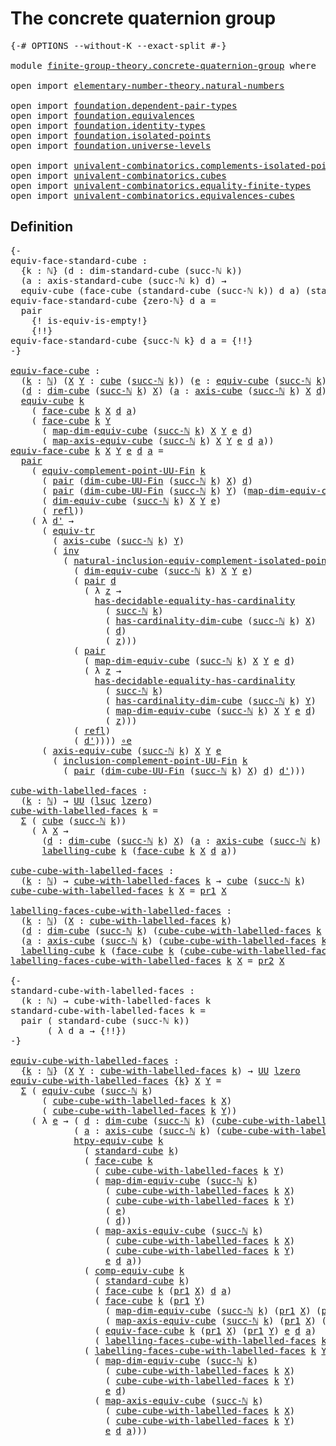 # The concrete quaternion group

<pre class="Agda"><a id="42" class="Symbol">{-#</a> <a id="46" class="Keyword">OPTIONS</a> <a id="54" class="Pragma">--without-K</a> <a id="66" class="Pragma">--exact-split</a> <a id="80" class="Symbol">#-}</a>

<a id="85" class="Keyword">module</a> <a id="92" href="finite-group-theory.concrete-quaternion-group.html" class="Module">finite-group-theory.concrete-quaternion-group</a> <a id="138" class="Keyword">where</a>

<a id="145" class="Keyword">open</a> <a id="150" class="Keyword">import</a> <a id="157" href="elementary-number-theory.natural-numbers.html" class="Module">elementary-number-theory.natural-numbers</a>

<a id="199" class="Keyword">open</a> <a id="204" class="Keyword">import</a> <a id="211" href="foundation.dependent-pair-types.html" class="Module">foundation.dependent-pair-types</a>
<a id="243" class="Keyword">open</a> <a id="248" class="Keyword">import</a> <a id="255" href="foundation.equivalences.html" class="Module">foundation.equivalences</a>
<a id="279" class="Keyword">open</a> <a id="284" class="Keyword">import</a> <a id="291" href="foundation.identity-types.html" class="Module">foundation.identity-types</a>
<a id="317" class="Keyword">open</a> <a id="322" class="Keyword">import</a> <a id="329" href="foundation.isolated-points.html" class="Module">foundation.isolated-points</a>
<a id="356" class="Keyword">open</a> <a id="361" class="Keyword">import</a> <a id="368" href="foundation.universe-levels.html" class="Module">foundation.universe-levels</a>

<a id="396" class="Keyword">open</a> <a id="401" class="Keyword">import</a> <a id="408" href="univalent-combinatorics.complements-isolated-points.html" class="Module">univalent-combinatorics.complements-isolated-points</a>
<a id="460" class="Keyword">open</a> <a id="465" class="Keyword">import</a> <a id="472" href="univalent-combinatorics.cubes.html" class="Module">univalent-combinatorics.cubes</a>
<a id="502" class="Keyword">open</a> <a id="507" class="Keyword">import</a> <a id="514" href="univalent-combinatorics.equality-finite-types.html" class="Module">univalent-combinatorics.equality-finite-types</a>
<a id="560" class="Keyword">open</a> <a id="565" class="Keyword">import</a> <a id="572" href="univalent-combinatorics.equivalences-cubes.html" class="Module">univalent-combinatorics.equivalences-cubes</a>
</pre>
## Definition

<pre class="Agda"><a id="643" class="Comment">{-
equiv-face-standard-cube :
  {k : ℕ} (d : dim-standard-cube (succ-ℕ k))
  (a : axis-standard-cube (succ-ℕ k) d) →
  equiv-cube (face-cube (standard-cube (succ-ℕ k)) d a) (standard-cube k)
equiv-face-standard-cube {zero-ℕ} d a =
  pair
    {! is-equiv-is-empty!}
    {!!}
equiv-face-standard-cube {succ-ℕ k} d a = {!!}
-}</a>

<a id="equiv-face-cube"></a><a id="968" href="finite-group-theory.concrete-quaternion-group.html#968" class="Function">equiv-face-cube</a> <a id="984" class="Symbol">:</a>
  <a id="988" class="Symbol">(</a><a id="989" href="finite-group-theory.concrete-quaternion-group.html#989" class="Bound">k</a> <a id="991" class="Symbol">:</a> <a id="993" href="elementary-number-theory.natural-numbers.html#1530" class="Datatype">ℕ</a><a id="994" class="Symbol">)</a> <a id="996" class="Symbol">(</a><a id="997" href="finite-group-theory.concrete-quaternion-group.html#997" class="Bound">X</a> <a id="999" href="finite-group-theory.concrete-quaternion-group.html#999" class="Bound">Y</a> <a id="1001" class="Symbol">:</a> <a id="1003" href="univalent-combinatorics.cubes.html#715" class="Function">cube</a> <a id="1008" class="Symbol">(</a><a id="1009" href="elementary-number-theory.natural-numbers.html#1564" class="InductiveConstructor">succ-ℕ</a> <a id="1016" href="finite-group-theory.concrete-quaternion-group.html#989" class="Bound">k</a><a id="1017" class="Symbol">))</a> <a id="1020" class="Symbol">(</a><a id="1021" href="finite-group-theory.concrete-quaternion-group.html#1021" class="Bound">e</a> <a id="1023" class="Symbol">:</a> <a id="1025" href="univalent-combinatorics.equivalences-cubes.html#1325" class="Function">equiv-cube</a> <a id="1036" class="Symbol">(</a><a id="1037" href="elementary-number-theory.natural-numbers.html#1564" class="InductiveConstructor">succ-ℕ</a> <a id="1044" href="finite-group-theory.concrete-quaternion-group.html#989" class="Bound">k</a><a id="1045" class="Symbol">)</a> <a id="1047" href="finite-group-theory.concrete-quaternion-group.html#997" class="Bound">X</a> <a id="1049" href="finite-group-theory.concrete-quaternion-group.html#999" class="Bound">Y</a><a id="1050" class="Symbol">)</a>
  <a id="1054" class="Symbol">(</a><a id="1055" href="finite-group-theory.concrete-quaternion-group.html#1055" class="Bound">d</a> <a id="1057" class="Symbol">:</a> <a id="1059" href="univalent-combinatorics.cubes.html#901" class="Function">dim-cube</a> <a id="1068" class="Symbol">(</a><a id="1069" href="elementary-number-theory.natural-numbers.html#1564" class="InductiveConstructor">succ-ℕ</a> <a id="1076" href="finite-group-theory.concrete-quaternion-group.html#989" class="Bound">k</a><a id="1077" class="Symbol">)</a> <a id="1079" href="finite-group-theory.concrete-quaternion-group.html#997" class="Bound">X</a><a id="1080" class="Symbol">)</a> <a id="1082" class="Symbol">(</a><a id="1083" href="finite-group-theory.concrete-quaternion-group.html#1083" class="Bound">a</a> <a id="1085" class="Symbol">:</a> <a id="1087" href="univalent-combinatorics.cubes.html#1411" class="Function">axis-cube</a> <a id="1097" class="Symbol">(</a><a id="1098" href="elementary-number-theory.natural-numbers.html#1564" class="InductiveConstructor">succ-ℕ</a> <a id="1105" href="finite-group-theory.concrete-quaternion-group.html#989" class="Bound">k</a><a id="1106" class="Symbol">)</a> <a id="1108" href="finite-group-theory.concrete-quaternion-group.html#997" class="Bound">X</a> <a id="1110" href="finite-group-theory.concrete-quaternion-group.html#1055" class="Bound">d</a><a id="1111" class="Symbol">)</a> <a id="1113" class="Symbol">→</a>
  <a id="1117" href="univalent-combinatorics.equivalences-cubes.html#1325" class="Function">equiv-cube</a> <a id="1128" href="finite-group-theory.concrete-quaternion-group.html#989" class="Bound">k</a>
    <a id="1134" class="Symbol">(</a> <a id="1136" href="univalent-combinatorics.cubes.html#2976" class="Function">face-cube</a> <a id="1146" href="finite-group-theory.concrete-quaternion-group.html#989" class="Bound">k</a> <a id="1148" href="finite-group-theory.concrete-quaternion-group.html#997" class="Bound">X</a> <a id="1150" href="finite-group-theory.concrete-quaternion-group.html#1055" class="Bound">d</a> <a id="1152" href="finite-group-theory.concrete-quaternion-group.html#1083" class="Bound">a</a><a id="1153" class="Symbol">)</a>
    <a id="1159" class="Symbol">(</a> <a id="1161" href="univalent-combinatorics.cubes.html#2976" class="Function">face-cube</a> <a id="1171" href="finite-group-theory.concrete-quaternion-group.html#989" class="Bound">k</a> <a id="1173" href="finite-group-theory.concrete-quaternion-group.html#999" class="Bound">Y</a>
      <a id="1181" class="Symbol">(</a> <a id="1183" href="univalent-combinatorics.equivalences-cubes.html#1643" class="Function">map-dim-equiv-cube</a> <a id="1202" class="Symbol">(</a><a id="1203" href="elementary-number-theory.natural-numbers.html#1564" class="InductiveConstructor">succ-ℕ</a> <a id="1210" href="finite-group-theory.concrete-quaternion-group.html#989" class="Bound">k</a><a id="1211" class="Symbol">)</a> <a id="1213" href="finite-group-theory.concrete-quaternion-group.html#997" class="Bound">X</a> <a id="1215" href="finite-group-theory.concrete-quaternion-group.html#999" class="Bound">Y</a> <a id="1217" href="finite-group-theory.concrete-quaternion-group.html#1021" class="Bound">e</a> <a id="1219" href="finite-group-theory.concrete-quaternion-group.html#1055" class="Bound">d</a><a id="1220" class="Symbol">)</a>
      <a id="1228" class="Symbol">(</a> <a id="1230" href="univalent-combinatorics.equivalences-cubes.html#1988" class="Function">map-axis-equiv-cube</a> <a id="1250" class="Symbol">(</a><a id="1251" href="elementary-number-theory.natural-numbers.html#1564" class="InductiveConstructor">succ-ℕ</a> <a id="1258" href="finite-group-theory.concrete-quaternion-group.html#989" class="Bound">k</a><a id="1259" class="Symbol">)</a> <a id="1261" href="finite-group-theory.concrete-quaternion-group.html#997" class="Bound">X</a> <a id="1263" href="finite-group-theory.concrete-quaternion-group.html#999" class="Bound">Y</a> <a id="1265" href="finite-group-theory.concrete-quaternion-group.html#1021" class="Bound">e</a> <a id="1267" href="finite-group-theory.concrete-quaternion-group.html#1055" class="Bound">d</a> <a id="1269" href="finite-group-theory.concrete-quaternion-group.html#1083" class="Bound">a</a><a id="1270" class="Symbol">))</a>
<a id="1273" href="finite-group-theory.concrete-quaternion-group.html#968" class="Function">equiv-face-cube</a> <a id="1289" href="finite-group-theory.concrete-quaternion-group.html#1289" class="Bound">k</a> <a id="1291" href="finite-group-theory.concrete-quaternion-group.html#1291" class="Bound">X</a> <a id="1293" href="finite-group-theory.concrete-quaternion-group.html#1293" class="Bound">Y</a> <a id="1295" href="finite-group-theory.concrete-quaternion-group.html#1295" class="Bound">e</a> <a id="1297" href="finite-group-theory.concrete-quaternion-group.html#1297" class="Bound">d</a> <a id="1299" href="finite-group-theory.concrete-quaternion-group.html#1299" class="Bound">a</a> <a id="1301" class="Symbol">=</a>
  <a id="1305" href="foundation-core.dependent-pair-types.html#588" class="InductiveConstructor">pair</a>
    <a id="1314" class="Symbol">(</a> <a id="1316" href="univalent-combinatorics.complements-isolated-points.html#6148" class="Function">equiv-complement-point-UU-Fin</a> <a id="1346" href="finite-group-theory.concrete-quaternion-group.html#1289" class="Bound">k</a>
      <a id="1354" class="Symbol">(</a> <a id="1356" href="foundation-core.dependent-pair-types.html#588" class="InductiveConstructor">pair</a> <a id="1361" class="Symbol">(</a><a id="1362" href="univalent-combinatorics.cubes.html#845" class="Function">dim-cube-UU-Fin</a> <a id="1378" class="Symbol">(</a><a id="1379" href="elementary-number-theory.natural-numbers.html#1564" class="InductiveConstructor">succ-ℕ</a> <a id="1386" href="finite-group-theory.concrete-quaternion-group.html#1289" class="Bound">k</a><a id="1387" class="Symbol">)</a> <a id="1389" href="finite-group-theory.concrete-quaternion-group.html#1291" class="Bound">X</a><a id="1390" class="Symbol">)</a> <a id="1392" href="finite-group-theory.concrete-quaternion-group.html#1297" class="Bound">d</a><a id="1393" class="Symbol">)</a>
      <a id="1401" class="Symbol">(</a> <a id="1403" href="foundation-core.dependent-pair-types.html#588" class="InductiveConstructor">pair</a> <a id="1408" class="Symbol">(</a><a id="1409" href="univalent-combinatorics.cubes.html#845" class="Function">dim-cube-UU-Fin</a> <a id="1425" class="Symbol">(</a><a id="1426" href="elementary-number-theory.natural-numbers.html#1564" class="InductiveConstructor">succ-ℕ</a> <a id="1433" href="finite-group-theory.concrete-quaternion-group.html#1289" class="Bound">k</a><a id="1434" class="Symbol">)</a> <a id="1436" href="finite-group-theory.concrete-quaternion-group.html#1293" class="Bound">Y</a><a id="1437" class="Symbol">)</a> <a id="1439" class="Symbol">(</a><a id="1440" href="univalent-combinatorics.equivalences-cubes.html#1643" class="Function">map-dim-equiv-cube</a> <a id="1459" class="Symbol">(</a><a id="1460" href="elementary-number-theory.natural-numbers.html#1564" class="InductiveConstructor">succ-ℕ</a> <a id="1467" href="finite-group-theory.concrete-quaternion-group.html#1289" class="Bound">k</a><a id="1468" class="Symbol">)</a> <a id="1470" href="finite-group-theory.concrete-quaternion-group.html#1291" class="Bound">X</a> <a id="1472" href="finite-group-theory.concrete-quaternion-group.html#1293" class="Bound">Y</a> <a id="1474" href="finite-group-theory.concrete-quaternion-group.html#1295" class="Bound">e</a> <a id="1476" href="finite-group-theory.concrete-quaternion-group.html#1297" class="Bound">d</a><a id="1477" class="Symbol">))</a>
      <a id="1486" class="Symbol">(</a> <a id="1488" href="univalent-combinatorics.equivalences-cubes.html#1520" class="Function">dim-equiv-cube</a> <a id="1503" class="Symbol">(</a><a id="1504" href="elementary-number-theory.natural-numbers.html#1564" class="InductiveConstructor">succ-ℕ</a> <a id="1511" href="finite-group-theory.concrete-quaternion-group.html#1289" class="Bound">k</a><a id="1512" class="Symbol">)</a> <a id="1514" href="finite-group-theory.concrete-quaternion-group.html#1291" class="Bound">X</a> <a id="1516" href="finite-group-theory.concrete-quaternion-group.html#1293" class="Bound">Y</a> <a id="1518" href="finite-group-theory.concrete-quaternion-group.html#1295" class="Bound">e</a><a id="1519" class="Symbol">)</a>
      <a id="1527" class="Symbol">(</a> <a id="1529" href="foundation-core.identity-types.html#1820" class="InductiveConstructor">refl</a><a id="1533" class="Symbol">))</a>
    <a id="1540" class="Symbol">(</a> <a id="1542" class="Symbol">λ</a> <a id="1544" href="finite-group-theory.concrete-quaternion-group.html#1544" class="Bound">d&#39;</a> <a id="1547" class="Symbol">→</a>
      <a id="1555" class="Symbol">(</a> <a id="1557" href="foundation.identity-types.html#3828" class="Function">equiv-tr</a>
        <a id="1574" class="Symbol">(</a> <a id="1576" href="univalent-combinatorics.cubes.html#1411" class="Function">axis-cube</a> <a id="1586" class="Symbol">(</a><a id="1587" href="elementary-number-theory.natural-numbers.html#1564" class="InductiveConstructor">succ-ℕ</a> <a id="1594" href="finite-group-theory.concrete-quaternion-group.html#1289" class="Bound">k</a><a id="1595" class="Symbol">)</a> <a id="1597" href="finite-group-theory.concrete-quaternion-group.html#1293" class="Bound">Y</a><a id="1598" class="Symbol">)</a>
        <a id="1608" class="Symbol">(</a> <a id="1610" href="foundation-core.identity-types.html#2729" class="Function">inv</a>
          <a id="1624" class="Symbol">(</a> <a id="1626" href="foundation.isolated-points.html#12600" class="Function">natural-inclusion-equiv-complement-isolated-point</a>
            <a id="1688" class="Symbol">(</a> <a id="1690" href="univalent-combinatorics.equivalences-cubes.html#1520" class="Function">dim-equiv-cube</a> <a id="1705" class="Symbol">(</a><a id="1706" href="elementary-number-theory.natural-numbers.html#1564" class="InductiveConstructor">succ-ℕ</a> <a id="1713" href="finite-group-theory.concrete-quaternion-group.html#1289" class="Bound">k</a><a id="1714" class="Symbol">)</a> <a id="1716" href="finite-group-theory.concrete-quaternion-group.html#1291" class="Bound">X</a> <a id="1718" href="finite-group-theory.concrete-quaternion-group.html#1293" class="Bound">Y</a> <a id="1720" href="finite-group-theory.concrete-quaternion-group.html#1295" class="Bound">e</a><a id="1721" class="Symbol">)</a>
            <a id="1735" class="Symbol">(</a> <a id="1737" href="foundation-core.dependent-pair-types.html#588" class="InductiveConstructor">pair</a> <a id="1742" href="finite-group-theory.concrete-quaternion-group.html#1297" class="Bound">d</a>
              <a id="1758" class="Symbol">(</a> <a id="1760" class="Symbol">λ</a> <a id="1762" href="finite-group-theory.concrete-quaternion-group.html#1762" class="Bound">z</a> <a id="1764" class="Symbol">→</a>
                <a id="1782" href="univalent-combinatorics.equality-finite-types.html#3057" class="Function">has-decidable-equality-has-cardinality</a>
                  <a id="1839" class="Symbol">(</a> <a id="1841" href="elementary-number-theory.natural-numbers.html#1564" class="InductiveConstructor">succ-ℕ</a> <a id="1848" href="finite-group-theory.concrete-quaternion-group.html#1289" class="Bound">k</a><a id="1849" class="Symbol">)</a>
                  <a id="1869" class="Symbol">(</a> <a id="1871" href="univalent-combinatorics.cubes.html#967" class="Function">has-cardinality-dim-cube</a> <a id="1896" class="Symbol">(</a><a id="1897" href="elementary-number-theory.natural-numbers.html#1564" class="InductiveConstructor">succ-ℕ</a> <a id="1904" href="finite-group-theory.concrete-quaternion-group.html#1289" class="Bound">k</a><a id="1905" class="Symbol">)</a> <a id="1907" href="finite-group-theory.concrete-quaternion-group.html#1291" class="Bound">X</a><a id="1908" class="Symbol">)</a>
                  <a id="1928" class="Symbol">(</a> <a id="1930" href="finite-group-theory.concrete-quaternion-group.html#1297" class="Bound">d</a><a id="1931" class="Symbol">)</a>
                  <a id="1951" class="Symbol">(</a> <a id="1953" href="finite-group-theory.concrete-quaternion-group.html#1762" class="Bound">z</a><a id="1954" class="Symbol">)))</a>
            <a id="1970" class="Symbol">(</a> <a id="1972" href="foundation-core.dependent-pair-types.html#588" class="InductiveConstructor">pair</a>
              <a id="1991" class="Symbol">(</a> <a id="1993" href="univalent-combinatorics.equivalences-cubes.html#1643" class="Function">map-dim-equiv-cube</a> <a id="2012" class="Symbol">(</a><a id="2013" href="elementary-number-theory.natural-numbers.html#1564" class="InductiveConstructor">succ-ℕ</a> <a id="2020" href="finite-group-theory.concrete-quaternion-group.html#1289" class="Bound">k</a><a id="2021" class="Symbol">)</a> <a id="2023" href="finite-group-theory.concrete-quaternion-group.html#1291" class="Bound">X</a> <a id="2025" href="finite-group-theory.concrete-quaternion-group.html#1293" class="Bound">Y</a> <a id="2027" href="finite-group-theory.concrete-quaternion-group.html#1295" class="Bound">e</a> <a id="2029" href="finite-group-theory.concrete-quaternion-group.html#1297" class="Bound">d</a><a id="2030" class="Symbol">)</a>
              <a id="2046" class="Symbol">(</a> <a id="2048" class="Symbol">λ</a> <a id="2050" href="finite-group-theory.concrete-quaternion-group.html#2050" class="Bound">z</a> <a id="2052" class="Symbol">→</a>
                <a id="2070" href="univalent-combinatorics.equality-finite-types.html#3057" class="Function">has-decidable-equality-has-cardinality</a>
                  <a id="2127" class="Symbol">(</a> <a id="2129" href="elementary-number-theory.natural-numbers.html#1564" class="InductiveConstructor">succ-ℕ</a> <a id="2136" href="finite-group-theory.concrete-quaternion-group.html#1289" class="Bound">k</a><a id="2137" class="Symbol">)</a>
                  <a id="2157" class="Symbol">(</a> <a id="2159" href="univalent-combinatorics.cubes.html#967" class="Function">has-cardinality-dim-cube</a> <a id="2184" class="Symbol">(</a><a id="2185" href="elementary-number-theory.natural-numbers.html#1564" class="InductiveConstructor">succ-ℕ</a> <a id="2192" href="finite-group-theory.concrete-quaternion-group.html#1289" class="Bound">k</a><a id="2193" class="Symbol">)</a> <a id="2195" href="finite-group-theory.concrete-quaternion-group.html#1293" class="Bound">Y</a><a id="2196" class="Symbol">)</a>
                  <a id="2216" class="Symbol">(</a> <a id="2218" href="univalent-combinatorics.equivalences-cubes.html#1643" class="Function">map-dim-equiv-cube</a> <a id="2237" class="Symbol">(</a><a id="2238" href="elementary-number-theory.natural-numbers.html#1564" class="InductiveConstructor">succ-ℕ</a> <a id="2245" href="finite-group-theory.concrete-quaternion-group.html#1289" class="Bound">k</a><a id="2246" class="Symbol">)</a> <a id="2248" href="finite-group-theory.concrete-quaternion-group.html#1291" class="Bound">X</a> <a id="2250" href="finite-group-theory.concrete-quaternion-group.html#1293" class="Bound">Y</a> <a id="2252" href="finite-group-theory.concrete-quaternion-group.html#1295" class="Bound">e</a> <a id="2254" href="finite-group-theory.concrete-quaternion-group.html#1297" class="Bound">d</a><a id="2255" class="Symbol">)</a>
                  <a id="2275" class="Symbol">(</a> <a id="2277" href="finite-group-theory.concrete-quaternion-group.html#2050" class="Bound">z</a><a id="2278" class="Symbol">)))</a>
            <a id="2294" class="Symbol">(</a> <a id="2296" href="foundation-core.identity-types.html#1820" class="InductiveConstructor">refl</a><a id="2300" class="Symbol">)</a>
            <a id="2314" class="Symbol">(</a> <a id="2316" href="finite-group-theory.concrete-quaternion-group.html#1544" class="Bound">d&#39;</a><a id="2318" class="Symbol">))))</a> <a id="2323" href="foundation-core.equivalences.html#7869" class="Function Operator">∘e</a>
      <a id="2332" class="Symbol">(</a> <a id="2334" href="univalent-combinatorics.equivalences-cubes.html#1803" class="Function">axis-equiv-cube</a> <a id="2350" class="Symbol">(</a><a id="2351" href="elementary-number-theory.natural-numbers.html#1564" class="InductiveConstructor">succ-ℕ</a> <a id="2358" href="finite-group-theory.concrete-quaternion-group.html#1289" class="Bound">k</a><a id="2359" class="Symbol">)</a> <a id="2361" href="finite-group-theory.concrete-quaternion-group.html#1291" class="Bound">X</a> <a id="2363" href="finite-group-theory.concrete-quaternion-group.html#1293" class="Bound">Y</a> <a id="2365" href="finite-group-theory.concrete-quaternion-group.html#1295" class="Bound">e</a>
        <a id="2375" class="Symbol">(</a> <a id="2377" href="univalent-combinatorics.complements-isolated-points.html#5153" class="Function">inclusion-complement-point-UU-Fin</a> <a id="2411" href="finite-group-theory.concrete-quaternion-group.html#1289" class="Bound">k</a>
          <a id="2423" class="Symbol">(</a> <a id="2425" href="foundation-core.dependent-pair-types.html#588" class="InductiveConstructor">pair</a> <a id="2430" class="Symbol">(</a><a id="2431" href="univalent-combinatorics.cubes.html#845" class="Function">dim-cube-UU-Fin</a> <a id="2447" class="Symbol">(</a><a id="2448" href="elementary-number-theory.natural-numbers.html#1564" class="InductiveConstructor">succ-ℕ</a> <a id="2455" href="finite-group-theory.concrete-quaternion-group.html#1289" class="Bound">k</a><a id="2456" class="Symbol">)</a> <a id="2458" href="finite-group-theory.concrete-quaternion-group.html#1291" class="Bound">X</a><a id="2459" class="Symbol">)</a> <a id="2461" href="finite-group-theory.concrete-quaternion-group.html#1297" class="Bound">d</a><a id="2462" class="Symbol">)</a> <a id="2464" href="finite-group-theory.concrete-quaternion-group.html#1544" class="Bound">d&#39;</a><a id="2466" class="Symbol">)))</a>

<a id="cube-with-labelled-faces"></a><a id="2471" href="finite-group-theory.concrete-quaternion-group.html#2471" class="Function">cube-with-labelled-faces</a> <a id="2496" class="Symbol">:</a>
  <a id="2500" class="Symbol">(</a><a id="2501" href="finite-group-theory.concrete-quaternion-group.html#2501" class="Bound">k</a> <a id="2503" class="Symbol">:</a> <a id="2505" href="elementary-number-theory.natural-numbers.html#1530" class="Datatype">ℕ</a><a id="2506" class="Symbol">)</a> <a id="2508" class="Symbol">→</a> <a id="2510" href="foundation-core.universe-levels.html#235" class="Primitive">UU</a> <a id="2513" class="Symbol">(</a><a id="2514" href="Agda.Primitive.html#780" class="Primitive">lsuc</a> <a id="2519" href="Agda.Primitive.html#764" class="Primitive">lzero</a><a id="2524" class="Symbol">)</a>
<a id="2526" href="finite-group-theory.concrete-quaternion-group.html#2471" class="Function">cube-with-labelled-faces</a> <a id="2551" href="finite-group-theory.concrete-quaternion-group.html#2551" class="Bound">k</a> <a id="2553" class="Symbol">=</a>
  <a id="2557" href="foundation-core.dependent-pair-types.html#515" class="Record">Σ</a> <a id="2559" class="Symbol">(</a> <a id="2561" href="univalent-combinatorics.cubes.html#715" class="Function">cube</a> <a id="2566" class="Symbol">(</a><a id="2567" href="elementary-number-theory.natural-numbers.html#1564" class="InductiveConstructor">succ-ℕ</a> <a id="2574" href="finite-group-theory.concrete-quaternion-group.html#2551" class="Bound">k</a><a id="2575" class="Symbol">))</a>
    <a id="2582" class="Symbol">(</a> <a id="2584" class="Symbol">λ</a> <a id="2586" href="finite-group-theory.concrete-quaternion-group.html#2586" class="Bound">X</a> <a id="2588" class="Symbol">→</a>
      <a id="2596" class="Symbol">(</a><a id="2597" href="finite-group-theory.concrete-quaternion-group.html#2597" class="Bound">d</a> <a id="2599" class="Symbol">:</a> <a id="2601" href="univalent-combinatorics.cubes.html#901" class="Function">dim-cube</a> <a id="2610" class="Symbol">(</a><a id="2611" href="elementary-number-theory.natural-numbers.html#1564" class="InductiveConstructor">succ-ℕ</a> <a id="2618" href="finite-group-theory.concrete-quaternion-group.html#2551" class="Bound">k</a><a id="2619" class="Symbol">)</a> <a id="2621" href="finite-group-theory.concrete-quaternion-group.html#2586" class="Bound">X</a><a id="2622" class="Symbol">)</a> <a id="2624" class="Symbol">(</a><a id="2625" href="finite-group-theory.concrete-quaternion-group.html#2625" class="Bound">a</a> <a id="2627" class="Symbol">:</a> <a id="2629" href="univalent-combinatorics.cubes.html#1411" class="Function">axis-cube</a> <a id="2639" class="Symbol">(</a><a id="2640" href="elementary-number-theory.natural-numbers.html#1564" class="InductiveConstructor">succ-ℕ</a> <a id="2647" href="finite-group-theory.concrete-quaternion-group.html#2551" class="Bound">k</a><a id="2648" class="Symbol">)</a> <a id="2650" href="finite-group-theory.concrete-quaternion-group.html#2586" class="Bound">X</a> <a id="2652" href="finite-group-theory.concrete-quaternion-group.html#2597" class="Bound">d</a><a id="2653" class="Symbol">)</a> <a id="2655" class="Symbol">→</a>
      <a id="2663" href="univalent-combinatorics.equivalences-cubes.html#5522" class="Function">labelling-cube</a> <a id="2678" href="finite-group-theory.concrete-quaternion-group.html#2551" class="Bound">k</a> <a id="2680" class="Symbol">(</a><a id="2681" href="univalent-combinatorics.cubes.html#2976" class="Function">face-cube</a> <a id="2691" href="finite-group-theory.concrete-quaternion-group.html#2551" class="Bound">k</a> <a id="2693" href="finite-group-theory.concrete-quaternion-group.html#2586" class="Bound">X</a> <a id="2695" href="finite-group-theory.concrete-quaternion-group.html#2597" class="Bound">d</a> <a id="2697" href="finite-group-theory.concrete-quaternion-group.html#2625" class="Bound">a</a><a id="2698" class="Symbol">))</a>

<a id="cube-cube-with-labelled-faces"></a><a id="2702" href="finite-group-theory.concrete-quaternion-group.html#2702" class="Function">cube-cube-with-labelled-faces</a> <a id="2732" class="Symbol">:</a>
  <a id="2736" class="Symbol">(</a><a id="2737" href="finite-group-theory.concrete-quaternion-group.html#2737" class="Bound">k</a> <a id="2739" class="Symbol">:</a> <a id="2741" href="elementary-number-theory.natural-numbers.html#1530" class="Datatype">ℕ</a><a id="2742" class="Symbol">)</a> <a id="2744" class="Symbol">→</a> <a id="2746" href="finite-group-theory.concrete-quaternion-group.html#2471" class="Function">cube-with-labelled-faces</a> <a id="2771" href="finite-group-theory.concrete-quaternion-group.html#2737" class="Bound">k</a> <a id="2773" class="Symbol">→</a> <a id="2775" href="univalent-combinatorics.cubes.html#715" class="Function">cube</a> <a id="2780" class="Symbol">(</a><a id="2781" href="elementary-number-theory.natural-numbers.html#1564" class="InductiveConstructor">succ-ℕ</a> <a id="2788" href="finite-group-theory.concrete-quaternion-group.html#2737" class="Bound">k</a><a id="2789" class="Symbol">)</a>
<a id="2791" href="finite-group-theory.concrete-quaternion-group.html#2702" class="Function">cube-cube-with-labelled-faces</a> <a id="2821" href="finite-group-theory.concrete-quaternion-group.html#2821" class="Bound">k</a> <a id="2823" href="finite-group-theory.concrete-quaternion-group.html#2823" class="Bound">X</a> <a id="2825" class="Symbol">=</a> <a id="2827" href="foundation-core.dependent-pair-types.html#605" class="Field">pr1</a> <a id="2831" href="finite-group-theory.concrete-quaternion-group.html#2823" class="Bound">X</a>

<a id="labelling-faces-cube-with-labelled-faces"></a><a id="2834" href="finite-group-theory.concrete-quaternion-group.html#2834" class="Function">labelling-faces-cube-with-labelled-faces</a> <a id="2875" class="Symbol">:</a>
  <a id="2879" class="Symbol">(</a><a id="2880" href="finite-group-theory.concrete-quaternion-group.html#2880" class="Bound">k</a> <a id="2882" class="Symbol">:</a> <a id="2884" href="elementary-number-theory.natural-numbers.html#1530" class="Datatype">ℕ</a><a id="2885" class="Symbol">)</a> <a id="2887" class="Symbol">(</a><a id="2888" href="finite-group-theory.concrete-quaternion-group.html#2888" class="Bound">X</a> <a id="2890" class="Symbol">:</a> <a id="2892" href="finite-group-theory.concrete-quaternion-group.html#2471" class="Function">cube-with-labelled-faces</a> <a id="2917" href="finite-group-theory.concrete-quaternion-group.html#2880" class="Bound">k</a><a id="2918" class="Symbol">)</a>
  <a id="2922" class="Symbol">(</a><a id="2923" href="finite-group-theory.concrete-quaternion-group.html#2923" class="Bound">d</a> <a id="2925" class="Symbol">:</a> <a id="2927" href="univalent-combinatorics.cubes.html#901" class="Function">dim-cube</a> <a id="2936" class="Symbol">(</a><a id="2937" href="elementary-number-theory.natural-numbers.html#1564" class="InductiveConstructor">succ-ℕ</a> <a id="2944" href="finite-group-theory.concrete-quaternion-group.html#2880" class="Bound">k</a><a id="2945" class="Symbol">)</a> <a id="2947" class="Symbol">(</a><a id="2948" href="finite-group-theory.concrete-quaternion-group.html#2702" class="Function">cube-cube-with-labelled-faces</a> <a id="2978" href="finite-group-theory.concrete-quaternion-group.html#2880" class="Bound">k</a> <a id="2980" href="finite-group-theory.concrete-quaternion-group.html#2888" class="Bound">X</a><a id="2981" class="Symbol">))</a>
  <a id="2986" class="Symbol">(</a><a id="2987" href="finite-group-theory.concrete-quaternion-group.html#2987" class="Bound">a</a> <a id="2989" class="Symbol">:</a> <a id="2991" href="univalent-combinatorics.cubes.html#1411" class="Function">axis-cube</a> <a id="3001" class="Symbol">(</a><a id="3002" href="elementary-number-theory.natural-numbers.html#1564" class="InductiveConstructor">succ-ℕ</a> <a id="3009" href="finite-group-theory.concrete-quaternion-group.html#2880" class="Bound">k</a><a id="3010" class="Symbol">)</a> <a id="3012" class="Symbol">(</a><a id="3013" href="finite-group-theory.concrete-quaternion-group.html#2702" class="Function">cube-cube-with-labelled-faces</a> <a id="3043" href="finite-group-theory.concrete-quaternion-group.html#2880" class="Bound">k</a> <a id="3045" href="finite-group-theory.concrete-quaternion-group.html#2888" class="Bound">X</a><a id="3046" class="Symbol">)</a> <a id="3048" href="finite-group-theory.concrete-quaternion-group.html#2923" class="Bound">d</a><a id="3049" class="Symbol">)</a> <a id="3051" class="Symbol">→</a>
  <a id="3055" href="univalent-combinatorics.equivalences-cubes.html#5522" class="Function">labelling-cube</a> <a id="3070" href="finite-group-theory.concrete-quaternion-group.html#2880" class="Bound">k</a> <a id="3072" class="Symbol">(</a><a id="3073" href="univalent-combinatorics.cubes.html#2976" class="Function">face-cube</a> <a id="3083" href="finite-group-theory.concrete-quaternion-group.html#2880" class="Bound">k</a> <a id="3085" class="Symbol">(</a><a id="3086" href="finite-group-theory.concrete-quaternion-group.html#2702" class="Function">cube-cube-with-labelled-faces</a> <a id="3116" href="finite-group-theory.concrete-quaternion-group.html#2880" class="Bound">k</a> <a id="3118" href="finite-group-theory.concrete-quaternion-group.html#2888" class="Bound">X</a><a id="3119" class="Symbol">)</a> <a id="3121" href="finite-group-theory.concrete-quaternion-group.html#2923" class="Bound">d</a> <a id="3123" href="finite-group-theory.concrete-quaternion-group.html#2987" class="Bound">a</a><a id="3124" class="Symbol">)</a>
<a id="3126" href="finite-group-theory.concrete-quaternion-group.html#2834" class="Function">labelling-faces-cube-with-labelled-faces</a> <a id="3167" href="finite-group-theory.concrete-quaternion-group.html#3167" class="Bound">k</a> <a id="3169" href="finite-group-theory.concrete-quaternion-group.html#3169" class="Bound">X</a> <a id="3171" class="Symbol">=</a> <a id="3173" href="foundation-core.dependent-pair-types.html#617" class="Field">pr2</a> <a id="3177" href="finite-group-theory.concrete-quaternion-group.html#3169" class="Bound">X</a>

<a id="3180" class="Comment">{-
standard-cube-with-labelled-faces :
  (k : ℕ) → cube-with-labelled-faces k
standard-cube-with-labelled-faces k =
  pair ( standard-cube (succ-ℕ k))
       ( λ d a → {!!})
-}</a>

<a id="equiv-cube-with-labelled-faces"></a><a id="3358" href="finite-group-theory.concrete-quaternion-group.html#3358" class="Function">equiv-cube-with-labelled-faces</a> <a id="3389" class="Symbol">:</a>
  <a id="3393" class="Symbol">{</a><a id="3394" href="finite-group-theory.concrete-quaternion-group.html#3394" class="Bound">k</a> <a id="3396" class="Symbol">:</a> <a id="3398" href="elementary-number-theory.natural-numbers.html#1530" class="Datatype">ℕ</a><a id="3399" class="Symbol">}</a> <a id="3401" class="Symbol">(</a><a id="3402" href="finite-group-theory.concrete-quaternion-group.html#3402" class="Bound">X</a> <a id="3404" href="finite-group-theory.concrete-quaternion-group.html#3404" class="Bound">Y</a> <a id="3406" class="Symbol">:</a> <a id="3408" href="finite-group-theory.concrete-quaternion-group.html#2471" class="Function">cube-with-labelled-faces</a> <a id="3433" href="finite-group-theory.concrete-quaternion-group.html#3394" class="Bound">k</a><a id="3434" class="Symbol">)</a> <a id="3436" class="Symbol">→</a> <a id="3438" href="foundation-core.universe-levels.html#235" class="Primitive">UU</a> <a id="3441" href="Agda.Primitive.html#764" class="Primitive">lzero</a>
<a id="3447" href="finite-group-theory.concrete-quaternion-group.html#3358" class="Function">equiv-cube-with-labelled-faces</a> <a id="3478" class="Symbol">{</a><a id="3479" href="finite-group-theory.concrete-quaternion-group.html#3479" class="Bound">k</a><a id="3480" class="Symbol">}</a> <a id="3482" href="finite-group-theory.concrete-quaternion-group.html#3482" class="Bound">X</a> <a id="3484" href="finite-group-theory.concrete-quaternion-group.html#3484" class="Bound">Y</a> <a id="3486" class="Symbol">=</a>
  <a id="3490" href="foundation-core.dependent-pair-types.html#515" class="Record">Σ</a> <a id="3492" class="Symbol">(</a> <a id="3494" href="univalent-combinatorics.equivalences-cubes.html#1325" class="Function">equiv-cube</a> <a id="3505" class="Symbol">(</a><a id="3506" href="elementary-number-theory.natural-numbers.html#1564" class="InductiveConstructor">succ-ℕ</a> <a id="3513" href="finite-group-theory.concrete-quaternion-group.html#3479" class="Bound">k</a><a id="3514" class="Symbol">)</a>
      <a id="3522" class="Symbol">(</a> <a id="3524" href="finite-group-theory.concrete-quaternion-group.html#2702" class="Function">cube-cube-with-labelled-faces</a> <a id="3554" href="finite-group-theory.concrete-quaternion-group.html#3479" class="Bound">k</a> <a id="3556" href="finite-group-theory.concrete-quaternion-group.html#3482" class="Bound">X</a><a id="3557" class="Symbol">)</a>
      <a id="3565" class="Symbol">(</a> <a id="3567" href="finite-group-theory.concrete-quaternion-group.html#2702" class="Function">cube-cube-with-labelled-faces</a> <a id="3597" href="finite-group-theory.concrete-quaternion-group.html#3479" class="Bound">k</a> <a id="3599" href="finite-group-theory.concrete-quaternion-group.html#3484" class="Bound">Y</a><a id="3600" class="Symbol">))</a>
    <a id="3607" class="Symbol">(</a> <a id="3609" class="Symbol">λ</a> <a id="3611" href="finite-group-theory.concrete-quaternion-group.html#3611" class="Bound">e</a> <a id="3613" class="Symbol">→</a> <a id="3615" class="Symbol">(</a> <a id="3617" href="finite-group-theory.concrete-quaternion-group.html#3617" class="Bound">d</a> <a id="3619" class="Symbol">:</a> <a id="3621" href="univalent-combinatorics.cubes.html#901" class="Function">dim-cube</a> <a id="3630" class="Symbol">(</a><a id="3631" href="elementary-number-theory.natural-numbers.html#1564" class="InductiveConstructor">succ-ℕ</a> <a id="3638" href="finite-group-theory.concrete-quaternion-group.html#3479" class="Bound">k</a><a id="3639" class="Symbol">)</a> <a id="3641" class="Symbol">(</a><a id="3642" href="finite-group-theory.concrete-quaternion-group.html#2702" class="Function">cube-cube-with-labelled-faces</a> <a id="3672" href="finite-group-theory.concrete-quaternion-group.html#3479" class="Bound">k</a> <a id="3674" href="finite-group-theory.concrete-quaternion-group.html#3482" class="Bound">X</a><a id="3675" class="Symbol">))</a>
            <a id="3690" class="Symbol">(</a> <a id="3692" href="finite-group-theory.concrete-quaternion-group.html#3692" class="Bound">a</a> <a id="3694" class="Symbol">:</a> <a id="3696" href="univalent-combinatorics.cubes.html#1411" class="Function">axis-cube</a> <a id="3706" class="Symbol">(</a><a id="3707" href="elementary-number-theory.natural-numbers.html#1564" class="InductiveConstructor">succ-ℕ</a> <a id="3714" href="finite-group-theory.concrete-quaternion-group.html#3479" class="Bound">k</a><a id="3715" class="Symbol">)</a> <a id="3717" class="Symbol">(</a><a id="3718" href="finite-group-theory.concrete-quaternion-group.html#2702" class="Function">cube-cube-with-labelled-faces</a> <a id="3748" href="finite-group-theory.concrete-quaternion-group.html#3479" class="Bound">k</a> <a id="3750" href="finite-group-theory.concrete-quaternion-group.html#3482" class="Bound">X</a><a id="3751" class="Symbol">)</a> <a id="3753" href="finite-group-theory.concrete-quaternion-group.html#3617" class="Bound">d</a><a id="3754" class="Symbol">)</a> <a id="3756" class="Symbol">→</a>
            <a id="3770" href="univalent-combinatorics.equivalences-cubes.html#3702" class="Function">htpy-equiv-cube</a> <a id="3786" href="finite-group-theory.concrete-quaternion-group.html#3479" class="Bound">k</a>
              <a id="3802" class="Symbol">(</a> <a id="3804" href="univalent-combinatorics.cubes.html#2501" class="Function">standard-cube</a> <a id="3818" href="finite-group-theory.concrete-quaternion-group.html#3479" class="Bound">k</a><a id="3819" class="Symbol">)</a>
              <a id="3835" class="Symbol">(</a> <a id="3837" href="univalent-combinatorics.cubes.html#2976" class="Function">face-cube</a> <a id="3847" href="finite-group-theory.concrete-quaternion-group.html#3479" class="Bound">k</a>
                <a id="3865" class="Symbol">(</a> <a id="3867" href="finite-group-theory.concrete-quaternion-group.html#2702" class="Function">cube-cube-with-labelled-faces</a> <a id="3897" href="finite-group-theory.concrete-quaternion-group.html#3479" class="Bound">k</a> <a id="3899" href="finite-group-theory.concrete-quaternion-group.html#3484" class="Bound">Y</a><a id="3900" class="Symbol">)</a>
                <a id="3918" class="Symbol">(</a> <a id="3920" href="univalent-combinatorics.equivalences-cubes.html#1643" class="Function">map-dim-equiv-cube</a> <a id="3939" class="Symbol">(</a><a id="3940" href="elementary-number-theory.natural-numbers.html#1564" class="InductiveConstructor">succ-ℕ</a> <a id="3947" href="finite-group-theory.concrete-quaternion-group.html#3479" class="Bound">k</a><a id="3948" class="Symbol">)</a>
                  <a id="3968" class="Symbol">(</a> <a id="3970" href="finite-group-theory.concrete-quaternion-group.html#2702" class="Function">cube-cube-with-labelled-faces</a> <a id="4000" href="finite-group-theory.concrete-quaternion-group.html#3479" class="Bound">k</a> <a id="4002" href="finite-group-theory.concrete-quaternion-group.html#3482" class="Bound">X</a><a id="4003" class="Symbol">)</a>
                  <a id="4023" class="Symbol">(</a> <a id="4025" href="finite-group-theory.concrete-quaternion-group.html#2702" class="Function">cube-cube-with-labelled-faces</a> <a id="4055" href="finite-group-theory.concrete-quaternion-group.html#3479" class="Bound">k</a> <a id="4057" href="finite-group-theory.concrete-quaternion-group.html#3484" class="Bound">Y</a><a id="4058" class="Symbol">)</a>
                  <a id="4078" class="Symbol">(</a> <a id="4080" href="finite-group-theory.concrete-quaternion-group.html#3611" class="Bound">e</a><a id="4081" class="Symbol">)</a>
                  <a id="4101" class="Symbol">(</a> <a id="4103" href="finite-group-theory.concrete-quaternion-group.html#3617" class="Bound">d</a><a id="4104" class="Symbol">))</a>
                <a id="4123" class="Symbol">(</a> <a id="4125" href="univalent-combinatorics.equivalences-cubes.html#1988" class="Function">map-axis-equiv-cube</a> <a id="4145" class="Symbol">(</a><a id="4146" href="elementary-number-theory.natural-numbers.html#1564" class="InductiveConstructor">succ-ℕ</a> <a id="4153" href="finite-group-theory.concrete-quaternion-group.html#3479" class="Bound">k</a><a id="4154" class="Symbol">)</a>
                  <a id="4174" class="Symbol">(</a> <a id="4176" href="finite-group-theory.concrete-quaternion-group.html#2702" class="Function">cube-cube-with-labelled-faces</a> <a id="4206" href="finite-group-theory.concrete-quaternion-group.html#3479" class="Bound">k</a> <a id="4208" href="finite-group-theory.concrete-quaternion-group.html#3482" class="Bound">X</a><a id="4209" class="Symbol">)</a>
                  <a id="4229" class="Symbol">(</a> <a id="4231" href="finite-group-theory.concrete-quaternion-group.html#2702" class="Function">cube-cube-with-labelled-faces</a> <a id="4261" href="finite-group-theory.concrete-quaternion-group.html#3479" class="Bound">k</a> <a id="4263" href="finite-group-theory.concrete-quaternion-group.html#3484" class="Bound">Y</a><a id="4264" class="Symbol">)</a>
                  <a id="4284" href="finite-group-theory.concrete-quaternion-group.html#3611" class="Bound">e</a> <a id="4286" href="finite-group-theory.concrete-quaternion-group.html#3617" class="Bound">d</a> <a id="4288" href="finite-group-theory.concrete-quaternion-group.html#3692" class="Bound">a</a><a id="4289" class="Symbol">))</a>
              <a id="4306" class="Symbol">(</a> <a id="4308" href="univalent-combinatorics.equivalences-cubes.html#3460" class="Function">comp-equiv-cube</a> <a id="4324" href="finite-group-theory.concrete-quaternion-group.html#3479" class="Bound">k</a>
                <a id="4342" class="Symbol">(</a> <a id="4344" href="univalent-combinatorics.cubes.html#2501" class="Function">standard-cube</a> <a id="4358" href="finite-group-theory.concrete-quaternion-group.html#3479" class="Bound">k</a><a id="4359" class="Symbol">)</a>
                <a id="4377" class="Symbol">(</a> <a id="4379" href="univalent-combinatorics.cubes.html#2976" class="Function">face-cube</a> <a id="4389" href="finite-group-theory.concrete-quaternion-group.html#3479" class="Bound">k</a> <a id="4391" class="Symbol">(</a><a id="4392" href="foundation-core.dependent-pair-types.html#605" class="Field">pr1</a> <a id="4396" href="finite-group-theory.concrete-quaternion-group.html#3482" class="Bound">X</a><a id="4397" class="Symbol">)</a> <a id="4399" href="finite-group-theory.concrete-quaternion-group.html#3617" class="Bound">d</a> <a id="4401" href="finite-group-theory.concrete-quaternion-group.html#3692" class="Bound">a</a><a id="4402" class="Symbol">)</a>
                <a id="4420" class="Symbol">(</a> <a id="4422" href="univalent-combinatorics.cubes.html#2976" class="Function">face-cube</a> <a id="4432" href="finite-group-theory.concrete-quaternion-group.html#3479" class="Bound">k</a> <a id="4434" class="Symbol">(</a><a id="4435" href="foundation-core.dependent-pair-types.html#605" class="Field">pr1</a> <a id="4439" href="finite-group-theory.concrete-quaternion-group.html#3484" class="Bound">Y</a><a id="4440" class="Symbol">)</a>
                  <a id="4460" class="Symbol">(</a> <a id="4462" href="univalent-combinatorics.equivalences-cubes.html#1643" class="Function">map-dim-equiv-cube</a> <a id="4481" class="Symbol">(</a><a id="4482" href="elementary-number-theory.natural-numbers.html#1564" class="InductiveConstructor">succ-ℕ</a> <a id="4489" href="finite-group-theory.concrete-quaternion-group.html#3479" class="Bound">k</a><a id="4490" class="Symbol">)</a> <a id="4492" class="Symbol">(</a><a id="4493" href="foundation-core.dependent-pair-types.html#605" class="Field">pr1</a> <a id="4497" href="finite-group-theory.concrete-quaternion-group.html#3482" class="Bound">X</a><a id="4498" class="Symbol">)</a> <a id="4500" class="Symbol">(</a><a id="4501" href="foundation-core.dependent-pair-types.html#605" class="Field">pr1</a> <a id="4505" href="finite-group-theory.concrete-quaternion-group.html#3484" class="Bound">Y</a><a id="4506" class="Symbol">)</a> <a id="4508" href="finite-group-theory.concrete-quaternion-group.html#3611" class="Bound">e</a> <a id="4510" href="finite-group-theory.concrete-quaternion-group.html#3617" class="Bound">d</a><a id="4511" class="Symbol">)</a>
                  <a id="4531" class="Symbol">(</a> <a id="4533" href="univalent-combinatorics.equivalences-cubes.html#1988" class="Function">map-axis-equiv-cube</a> <a id="4553" class="Symbol">(</a><a id="4554" href="elementary-number-theory.natural-numbers.html#1564" class="InductiveConstructor">succ-ℕ</a> <a id="4561" href="finite-group-theory.concrete-quaternion-group.html#3479" class="Bound">k</a><a id="4562" class="Symbol">)</a> <a id="4564" class="Symbol">(</a><a id="4565" href="foundation-core.dependent-pair-types.html#605" class="Field">pr1</a> <a id="4569" href="finite-group-theory.concrete-quaternion-group.html#3482" class="Bound">X</a><a id="4570" class="Symbol">)</a> <a id="4572" class="Symbol">(</a><a id="4573" href="foundation-core.dependent-pair-types.html#605" class="Field">pr1</a> <a id="4577" href="finite-group-theory.concrete-quaternion-group.html#3484" class="Bound">Y</a><a id="4578" class="Symbol">)</a> <a id="4580" href="finite-group-theory.concrete-quaternion-group.html#3611" class="Bound">e</a> <a id="4582" href="finite-group-theory.concrete-quaternion-group.html#3617" class="Bound">d</a> <a id="4584" href="finite-group-theory.concrete-quaternion-group.html#3692" class="Bound">a</a><a id="4585" class="Symbol">))</a>
                <a id="4604" class="Symbol">(</a> <a id="4606" href="finite-group-theory.concrete-quaternion-group.html#968" class="Function">equiv-face-cube</a> <a id="4622" href="finite-group-theory.concrete-quaternion-group.html#3479" class="Bound">k</a> <a id="4624" class="Symbol">(</a><a id="4625" href="foundation-core.dependent-pair-types.html#605" class="Field">pr1</a> <a id="4629" href="finite-group-theory.concrete-quaternion-group.html#3482" class="Bound">X</a><a id="4630" class="Symbol">)</a> <a id="4632" class="Symbol">(</a><a id="4633" href="foundation-core.dependent-pair-types.html#605" class="Field">pr1</a> <a id="4637" href="finite-group-theory.concrete-quaternion-group.html#3484" class="Bound">Y</a><a id="4638" class="Symbol">)</a> <a id="4640" href="finite-group-theory.concrete-quaternion-group.html#3611" class="Bound">e</a> <a id="4642" href="finite-group-theory.concrete-quaternion-group.html#3617" class="Bound">d</a> <a id="4644" href="finite-group-theory.concrete-quaternion-group.html#3692" class="Bound">a</a><a id="4645" class="Symbol">)</a>
                <a id="4663" class="Symbol">(</a> <a id="4665" href="finite-group-theory.concrete-quaternion-group.html#2834" class="Function">labelling-faces-cube-with-labelled-faces</a> <a id="4706" href="finite-group-theory.concrete-quaternion-group.html#3479" class="Bound">k</a> <a id="4708" href="finite-group-theory.concrete-quaternion-group.html#3482" class="Bound">X</a> <a id="4710" href="finite-group-theory.concrete-quaternion-group.html#3617" class="Bound">d</a> <a id="4712" href="finite-group-theory.concrete-quaternion-group.html#3692" class="Bound">a</a><a id="4713" class="Symbol">))</a>
              <a id="4730" class="Symbol">(</a> <a id="4732" href="finite-group-theory.concrete-quaternion-group.html#2834" class="Function">labelling-faces-cube-with-labelled-faces</a> <a id="4773" href="finite-group-theory.concrete-quaternion-group.html#3479" class="Bound">k</a> <a id="4775" href="finite-group-theory.concrete-quaternion-group.html#3484" class="Bound">Y</a>
                <a id="4793" class="Symbol">(</a> <a id="4795" href="univalent-combinatorics.equivalences-cubes.html#1643" class="Function">map-dim-equiv-cube</a> <a id="4814" class="Symbol">(</a><a id="4815" href="elementary-number-theory.natural-numbers.html#1564" class="InductiveConstructor">succ-ℕ</a> <a id="4822" href="finite-group-theory.concrete-quaternion-group.html#3479" class="Bound">k</a><a id="4823" class="Symbol">)</a>
                  <a id="4843" class="Symbol">(</a> <a id="4845" href="finite-group-theory.concrete-quaternion-group.html#2702" class="Function">cube-cube-with-labelled-faces</a> <a id="4875" href="finite-group-theory.concrete-quaternion-group.html#3479" class="Bound">k</a> <a id="4877" href="finite-group-theory.concrete-quaternion-group.html#3482" class="Bound">X</a><a id="4878" class="Symbol">)</a>
                  <a id="4898" class="Symbol">(</a> <a id="4900" href="finite-group-theory.concrete-quaternion-group.html#2702" class="Function">cube-cube-with-labelled-faces</a> <a id="4930" href="finite-group-theory.concrete-quaternion-group.html#3479" class="Bound">k</a> <a id="4932" href="finite-group-theory.concrete-quaternion-group.html#3484" class="Bound">Y</a><a id="4933" class="Symbol">)</a>
                  <a id="4953" href="finite-group-theory.concrete-quaternion-group.html#3611" class="Bound">e</a> <a id="4955" href="finite-group-theory.concrete-quaternion-group.html#3617" class="Bound">d</a><a id="4956" class="Symbol">)</a>
                <a id="4974" class="Symbol">(</a> <a id="4976" href="univalent-combinatorics.equivalences-cubes.html#1988" class="Function">map-axis-equiv-cube</a> <a id="4996" class="Symbol">(</a><a id="4997" href="elementary-number-theory.natural-numbers.html#1564" class="InductiveConstructor">succ-ℕ</a> <a id="5004" href="finite-group-theory.concrete-quaternion-group.html#3479" class="Bound">k</a><a id="5005" class="Symbol">)</a>
                  <a id="5025" class="Symbol">(</a> <a id="5027" href="finite-group-theory.concrete-quaternion-group.html#2702" class="Function">cube-cube-with-labelled-faces</a> <a id="5057" href="finite-group-theory.concrete-quaternion-group.html#3479" class="Bound">k</a> <a id="5059" href="finite-group-theory.concrete-quaternion-group.html#3482" class="Bound">X</a><a id="5060" class="Symbol">)</a>
                  <a id="5080" class="Symbol">(</a> <a id="5082" href="finite-group-theory.concrete-quaternion-group.html#2702" class="Function">cube-cube-with-labelled-faces</a> <a id="5112" href="finite-group-theory.concrete-quaternion-group.html#3479" class="Bound">k</a> <a id="5114" href="finite-group-theory.concrete-quaternion-group.html#3484" class="Bound">Y</a><a id="5115" class="Symbol">)</a>
                  <a id="5135" href="finite-group-theory.concrete-quaternion-group.html#3611" class="Bound">e</a> <a id="5137" href="finite-group-theory.concrete-quaternion-group.html#3617" class="Bound">d</a> <a id="5139" href="finite-group-theory.concrete-quaternion-group.html#3692" class="Bound">a</a><a id="5140" class="Symbol">)))</a>
</pre>